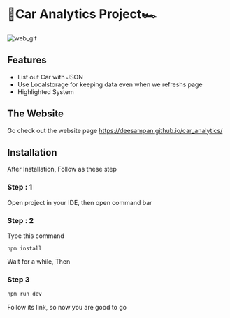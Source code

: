 

# 🧾Car Analytics Project🏎
![web_gif](https://github.com/user-attachments/assets/a7272477-8156-4a79-ab63-7e7d76c225ff)


## Features

- List out Car with JSON
- Use Localstorage for keeping data even when we refreshs page
- Highlighted System

## The Website

  Go check out the website page https://deesampan.github.io/car_analytics/

## Installation

  After Installation, Follow as these step 

### Step : 1

Open project in your IDE, then open command bar
  

### Step : 2

Type this command

```
npm install
```

Wait for a while, Then

### Step 3

```bash
npm run dev
```

Follow its link, so now you are good to go
